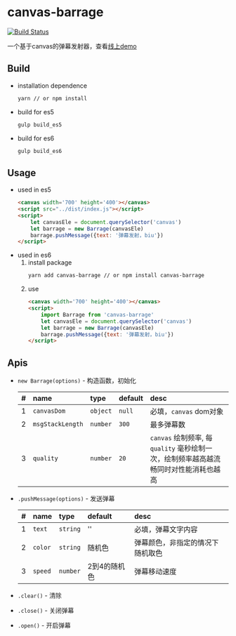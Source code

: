 # canvas-barrage

[![Build Status](https://travis-ci.org/zhaofinger/canvas-barrage.svg?branch=master)](https://travis-ci.org/zhaofinger/canvas-barrage)

一个基于canvas的弹幕发射器，查看[线上demo](https://zhaofinger.github.io/canvas-barrage/index.html)

## Build

- installation dependence
    ```bash
    yarn // or npm install
    ```

- build for es5
    ```bash
    gulp build_es5
    ```

- build for es6
    ```bash
    gulp build_es6
    ```

## Usage

- used in es5
    ```html
    <canvas width='700' height='400'></canvas>
    <script src="../dist/index.js"></script>
    <script>
        let canvasEle = document.querySelector('canvas')
        let barrage = new Barrage(canvasEle)
        barrage.pushMessage({text: '弹幕发射，biu'})
    </script>
    ```
- used in es6
    1. install package
        ```bash
        yarn add canvas-barrage // or npm install canvas-barrage
        ````
    1. use
        ```html
        <canvas width='700' height='400'></canvas>
        <script>
            import Barrage from 'canvas-barrage'
            let canvasEle = document.querySelector('canvas')
            let barrage = new Barrage(canvasEle)
            barrage.pushMessage({text: '弹幕发射，biu'})
        </script>
        ```

## Apis

- `new Barrage(options)` - 构造函数，初始化

    | # | name | type | default | desc |
    | :--- | :--- |:--- | :--- | :--- |
    | 1 | `canvasDom` | `object` | `null` | 必填，`canvas` dom对象 |
    | 2 | `msgStackLength` | `number` | `300` | 最多弹幕数 |
    | 3 | `quality` | `number` | `20` | `canvas` 绘制频率, 每 `quality` 毫秒绘制一次，绘制频率越高越流畅同时对性能消耗也越高 |

- `.pushMessage(options)` - 发送弹幕

    | # | name | type | default | desc |
    | :--- | :--- |:--- | :--- | :--- |
    | 1 | `text` | `string` | '' | 必填，弹幕文字内容 |
    | 2 | `color` | `string` | 随机色 | 弹幕颜色，非指定的情况下随机取色 |
    | 3 | `speed` | `number` | 2到4的随机色 | 弹幕移动速度 |

- `.clear()` - 清除

- `.close()` - 关闭弹幕

- `.open()` - 开启弹幕